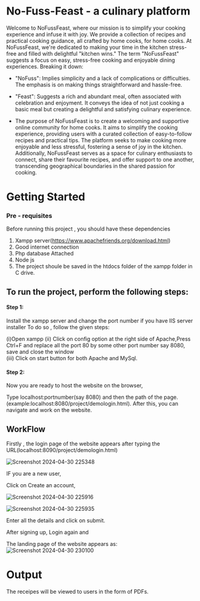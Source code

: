 # No-Fuss-Feast - a culinary platform
Welcome to NoFussFeast, where our mission is to simplify your cooking experience and infuse it with joy. We provide a collection of recipes and practical cooking guidance, all crafted by home cooks, for home cooks. At NoFussFeast, we're dedicated to making your time in the kitchen stress-free and filled with delightful "kitchen wins."
The term "NoFussFeast" suggests a focus on easy, stress-free cooking and enjoyable dining experiences. Breaking it down:

- "NoFuss": Implies simplicity and a lack of complications or difficulties. The emphasis is on making things straightforward and hassle-free.
  
- "Feast": Suggests a rich and abundant meal, often associated with celebration and enjoyment. It conveys the idea of not just cooking a basic meal but creating a delightful and satisfying culinary experience.

- The purpose of NoFussFeast is to create a welcoming and supportive online community for home cooks. It aims to simplify the cooking experience, providing users with a curated collection of easy-to-follow recipes and practical tips. The platform seeks to make cooking more enjoyable and less stressful, fostering a sense of joy in the kitchen. Additionally, NoFussFeast serves as a space for culinary enthusiasts to connect, share their favourite recipes, and offer support to one another, transcending geographical boundaries in the shared passion for cooking.

# Getting Started

### Pre - requisites
 Before running this project , you should have these dependencies

 1) Xampp server(https://www.apachefriends.org/download.html)
 2) Good internet connection
 3) Php database Attached
 4) Node js
 5) The project shoule be saved in the htdocs folder of the xampp folder in C drive.

## To run the project, perform the following steps:

#### Step 1:
 Install the xampp server and change the port number if you have IIS server installer
  To do so , follow the given steps:

  (i)Open xampp
  (ii) Click on config option at the right side of Apache,Press Ctrl+F and replace all the port 80 by some other port number say 8080, save and close the window  
  (iii) Click on start button for both Apache and MySql.
  

#### Step 2:

Now you are ready to host the website on the browser,

Type localhost:portnumber(say 8080) and then the path of the page.(example:localhost:8080/project/demologin.html).
After this, you can navigate and work on the website.

## WorkFlow

Firstly , the login page of the website appears after typing the URL(localhost:8090/project/demologin.html)

![Screenshot 2024-04-30 225348](https://github.com/ishikagoyal65/No-Fuss-Feast/assets/94466535/2380ee09-9eff-4ec3-aafb-83f4f8cc2d5a)

IF you are a new user,

Click on Create an account,

![Screenshot 2024-04-30 225916](https://github.com/ishikagoyal65/No-Fuss-Feast/assets/94466535/d53ed13a-ed63-4353-ba03-73d136eaeae6)

![Screenshot 2024-04-30 225935](https://github.com/ishikagoyal65/No-Fuss-Feast/assets/94466535/58072d2e-59df-4b9f-8bd3-0db79e36d2d6)


Enter all the details and click on submit.

After signing up, Login again and 

The landing page of the website appears as:
![Screenshot 2024-04-30 230100](https://github.com/ishikagoyal65/No-Fuss-Feast/assets/94466535/f6633e50-06dd-4680-8a84-22b2f7afc29c)

# Output

The receipes will be viewed to users in the form of PDFs.





    




